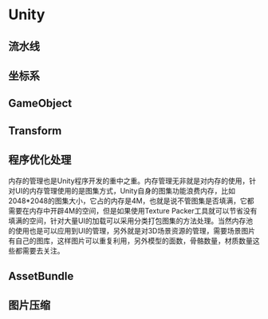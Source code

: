 # Unity

## 流水线

## 坐标系

## GameObject

## Transform

## 程序优化处理

内存的管理也是Unity程序开发的重中之重。内存管理无非就是对内存的使用，针对UI的内存管理使用的是图集方式，Unity自身的图集功能浪费内存，比如2048*2048的图集大小，它占的内存是4M，也就是说不管图集是否填满，它都需要在内存中开辟4M的空间，但是如果使用Texture Packer工具就可以节省没有填满的空间，针对大量UI的加载可以采用分类打包图集的方法处理。当然内存池的使用也是可以应用到UI的管理，另外就是对3D场景资源的管理，需要场景图片有自己的图库，这样图片可以重复利用，另外模型的面数，骨骼数量，材质数量这些都需要去关注。

## AssetBundle

## 图片压缩

## 